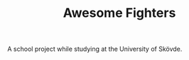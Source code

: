 ﻿---
title: Awesome Fighters
startDate: 2008-01-15 09:00
youtubeId: KCBE7bZ2pps
---

A school project while studying at the University of Skövde.